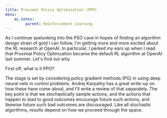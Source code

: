 ```yaml
---
title: Proximal Policy Optimization (PPO)
menu:
    ai_notes:
         parent: Reinforcement Learning
---
```


As I continue spelunking into the PSO cave in hopes of finding an
algorithm design strain of gold I can follow, I'm getting more and more
excited about the RL research at OpenAI. In particular, I perked my ears
up when I read that Proximal Policy Optimzation became the default RL
algorithm at OpenAI last summer. Let's find out why.

First off, what is it PPO?

The stage is set by considering policy gradient methods (PG) in using
deep neural nets in control problems.  Andrej Karpathy has a great
write-up on how these have come about, and I'll write a review of that
separately. The key point is that we stochastically sample actions, and
the actions that happen to lead to good outcomes encourage future such
actions, and likewise future such bad outcomes are discouraged. Like all
stochastic algorithms, results depend on how we proceed through the
space. 
